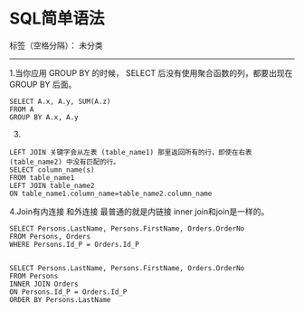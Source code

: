 ﻿# SQL简单语法

标签（空格分隔）： 未分类

---

1.当你应用 GROUP BY 的时候， SELECT 后没有使用聚合函数的列，都要出现在 GROUP BY 后面。
```
SELECT A.x, A.y, SUM(A.z)
FROM A
GROUP BY A.x, A.y
```

3.
```
LEFT JOIN 关键字会从左表 (table_name1) 那里返回所有的行，即使在右表 (table_name2) 中没有匹配的行。
SELECT column_name(s)
FROM table_name1
LEFT JOIN table_name2 
ON table_name1.column_name=table_name2.column_name
```

4.Join有内连接 和外连接
最普通的就是内链接
inner join和join是一样的。

```
SELECT Persons.LastName, Persons.FirstName, Orders.OrderNo
FROM Persons, Orders
WHERE Persons.Id_P = Orders.Id_P 


SELECT Persons.LastName, Persons.FirstName, Orders.OrderNo
FROM Persons
INNER JOIN Orders
ON Persons.Id_P = Orders.Id_P
ORDER BY Persons.LastName
```




